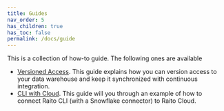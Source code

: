 ```yaml
---
title: Guides
nav_order: 5
has_children: true
has_toc: false
permalink: /docs/guide
---
```


This is a collection of how-to guide. The following ones are available
* [Versioned Access](/docs/guide/access). This guide explains how you can version access to your data warehouse and keep it synchronized with continuous integration.
* [CLI with Cloud](/docs/guide/run). This guide will you through an example of how to connect Raito CLI (with a Snowflake connector) to Raito Cloud. 